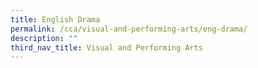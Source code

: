 ```yaml
---
title: English Drama
permalink: /cca/visual-and-performing-arts/eng-drama/
description: ""
third_nav_title: Visual and Performing Arts
---
```

